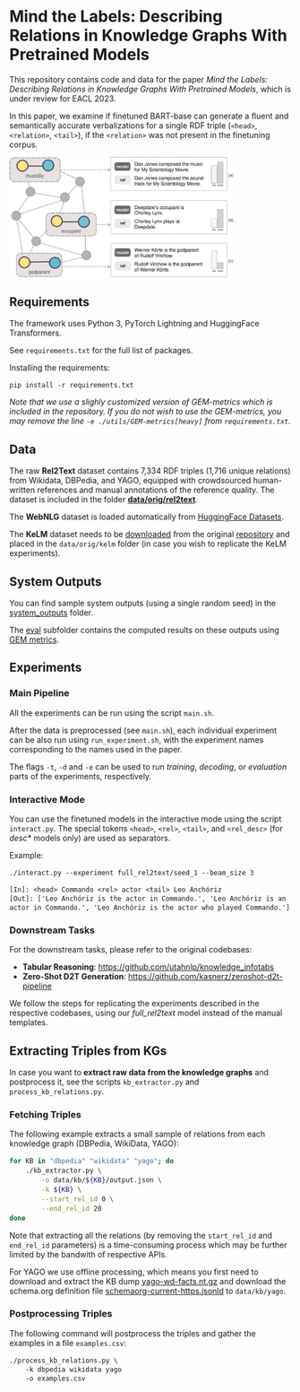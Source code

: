 # Mind the Labels: Describing Relations in Knowledge Graphs With Pretrained Models

This repository contains code and data for the paper *Mind the Labels: Describing Relations in Knowledge Graphs With Pretrained Models*, which is under review for EACL 2023.

In this paper, we examine if finetuned BART-base can generate a fluent and semantically accurate verbalizations for a single RDF triple (`<head>`, `<relation>`, `<tail>`), if the `<relation>` was not present in the finetuning corpus.

<p align="left">
  <img src="img/preview.png" width=400px />
</p>


## Requirements
The framework uses Python 3, PyTorch Lightning and HuggingFace Transformers. 

See `requirements.txt` for the full list of packages.

Installing the requirements:
```
pip install -r requirements.txt
```

*Note that we use a slighly customized version of GEM-metrics which is included in the repository. If you do not wish to use the GEM-metrics, you may remove the line `-e ./utils/GEM-metrics[heavy]` from `requirements.txt`.*


## Data
The raw **Rel2Text** dataset contains 7,334 RDF triples
(1,716 unique relations) from Wikidata, DBPedia, and YAGO, equipped with crowdsourced human-written references and manual annotations of the reference quality. The dataset is included in the folder **[data/orig/rel2text](data/orig/rel2text)**. 


The **WebNLG** dataset is loaded automatically from [HuggingFace Datasets](https://huggingface.co/datasets/web_nlg).

The **KeLM** dataset needs to be [downloaded](https://storage.googleapis.com/gresearch/kelm-corpus/updated-2021/kelm_generated_corpus.jsonl) from the original [repository](https://github.com/google-research-datasets/KELM-corpus) and placed in the `data/orig/kelm` folder (in case you wish to replicate the KeLM experiments).

## System Outputs
You can find sample system outputs (using a single random seed) in the [system_outputs](system_outputs) folder.


The [eval](system_outputs/eval) subfolder contains the computed results on these outputs using [GEM metrics](https://github.com/GEM-benchmark/GEM-metrics). 


## Experiments
### Main Pipeline
All the experiments can be run using the script `main.sh`.

After the data is preprocessed (see `main.sh`), each individual experiment can be also run using `run_experiment.sh`, with the experiment names corresponding to the names used in the paper. 

The flags `-t`, `-d` and `-e` can be used to run *training*, *decoding*, or *evaluation* parts of the experiments, respectively.


### Interactive Mode
You can use the finetuned models in the interactive mode using the script `interact.py`. The special tokens `<head>`, `<rel>`, `<tail>`, and `<rel_desc>` (for *desc\** models only) are used as separators. 

Example:
```
./interact.py --experiment full_rel2text/seed_1 --beam_size 3
```

```
[In]: <head> Commando <rel> actor <tail> Leo Anchóriz
[Out]: ['Leo Anchóriz is the actor in Commando.', 'Leo Anchóriz is an actor in Commando.', 'Leo Anchóriz is the actor who played Commando.']
```

### Downstream Tasks
For the downstream tasks, please refer to the original codebases:
- **Tabular Reasoning**: https://github.com/utahnlp/knowledge_infotabs
- **Zero-Shot D2T Generation**: https://github.com/kasnerz/zeroshot-d2t-pipeline

We follow the steps for replicating the experiments described in the respective codebases, using our *full_rel2text* model instead of the manual templates.

## Extracting Triples from KGs

In case you want to **extract raw data from the knowledge graphs** and postprocess it, see the scripts `kb_extractor.py` and `process_kb_relations.py`.

### Fetching Triples
The following example extracts a small sample of relations from each knowledge graph (DBPedia, WikiData, YAGO):
```bash
for KB in "dbpedia" "wikidata" "yago"; do
    ./kb_extractor.py \
        -o data/kb/${KB}/output.json \
        -k ${KB} \
        --start_rel_id 0 \
        --end_rel_id 20
done
```
Note that extracting all the relations (by removing the `start_rel_id` and `end_rel_id` parameters) is a time-consuming process which may be further limited by the bandwith of respective APIs.

For YAGO we use offline processing, which means you first need to download and extract the KB dump [yago-wd-facts.nt.gz](https://yago-knowledge.org/data/yago4/en/2020-02-24/yago-wd-facts.nt.gz) and download the schema.org definition file [schemaorg-current-https.jsonld](https://schema.org/version/latest/schemaorg-current-https.jsonld) to `data/kb/yago`.


### Postprocessing Triples
The following command will postprocess the triples and gather the examples in a file `examples.csv`:
```
./process_kb_relations.py \
    -k dbpedia wikidata yago 
    -o examples.csv
```
